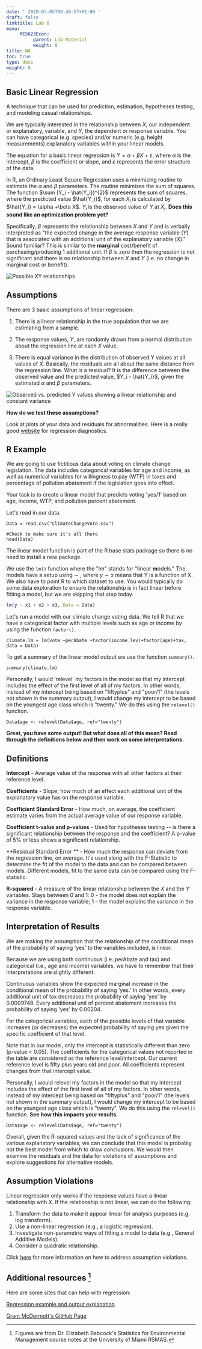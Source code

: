 ```yaml
---
date: ' 2020-03-05T00:40:57+01:00 '
draft: false
linktitle: Lab 8
menu: 
     MES623Econ:
          parent: Lab Material
          weight: 8
title: NA
toc: true
type: docs
weight: 8
---
```


## Basic Linear Regression

A technique that can be used for prediction, estimation, hypotheses testing, and modeling casual relationships. 

We are typically interested in the relationship between $X$, our independent or explanatory, variable, and $Y$, the dependent or response variable. You can have categorical (e.g. species) and/or numeric (e.g. height measurements) explanatory variables within your linear models. 

The equation for a basic linear regression is $Y=\alpha+\beta X+\varepsilon$, where $\alpha$ is the intercept, $\beta$ is the coefficient or slope, and $\varepsilon$ represents the error structure of the data.

In R, an Ordinary Least Square Regression uses a minimizing routine to estimate the $\alpha$ and $\beta$ parameters. The routine minimizes the sum of squares. The function $\sum (Y_i - \hat{Y_i})^{2}$ represents the sum of squares, where the predicted value $\hat{Y_i}$, for each $X_i$ is calculated by $\hat{Y_i} = \alpha +\beta X$. $Y_i$ is the observed value of $Y$ at $X_i$. **Does this sound like an optimization problem yet?** 

Specifically, $\beta$ represents the relationship between $X$ and $Y$ and is verbally interpreted as "the expected change in the average response variable ($Y$) that is associated with an additional unit of the explanatory variable ($X$)." Sound familiar? This is similar to the **marginal** cost/benefit of purchasing/producing 1 additional unit. If $\beta$ is zero then the regression is not significant and there is no relationship between $X$ and $Y$ (i.e. no change in marginal cost or benefit).

![Possible XY relationships](/Users/lxd312/Box/MES623_Lab/Lab_8/slope_graphs.jpg)

## Assumptions
There are 3 basic assumptions of linear regression:

1) There is a linear relationship in the true population that we are estimating from a sample.

2) The response values, $Y$, are randomly drawn from a normal distribution about the regression line at each $X$ value.

3) There is equal variance in the distribution of observed Y values at all values of $X$. Basically, the residuals are all about the same distance from the regression line. What is a residual? It is the difference between the observed value and the predicted value, $Y_i - \hat{Y_i}$, given the estimated $\alpha$ and $\beta$ parameters.

![Observed vs. predicted Y values showing a linear relationship and constant variance](/Users/lxd312/Box/MES623_Lab/Lab_8/RegressionAssumptions.jpg)

**How do we test these assumptions?**

Look at plots of your data and residuals for abnormalities. Here is a really good [website](http://people.duke.edu/~rnau/testing.htm) for regression diagnostics. 

## R Example
We are going to use fictitious data about voting on climate change legislation. The data includes categorical variables for age and income, as well as numerical variables for willingness to pay (WTP) in taxes and percentage of pollution abatement if the legislation goes into effect.

Your task is to create a linear model that predicts voting 'yes/1' based on age, income, WTP, and pollution percent abatement.

Let's read in our data. 
```{r}
Data = read.csv("ClimateChangeVote.csv")

#Check to make sure it's all there 
head(Data)
```

The linear model function is part of the R base stats package so there is no need to install a new package.

We use the `lm()` function where the "lm" stands for "**l**inear **m**odels." The models have a setup using $\sim$ , where $y\sim x$ means that Y is a function of X. We also have to point R to which dataset to use. You would typically do some data exploration to ensure the relationship is in fact linear before fitting a model, but we are skipping that step today.
```r
lm(y ~ x1 + x2 + x3, Data = Data)
```
Let's run a model with our climate change voting data. We tell R that we have a categorical factor with multiple levels such as age or income by using the function `factor()`.
```{r}
climate.lm = lm(vote ~perAbate +factor(income_lev)+factor(age)+tax, data = Data)
```

To get a summary of the linear model output we use the function `summary()`.
```{r}
summary(climate.lm)
```

Personally, I would 'relevel' my factors in the model so that my intercept includes the effect of the first level of all of my factors. In other words, instead of my intercept being based on "fiftyplus" and "poor/1" (the levels not shown in the summary output), I would change my intercept to be based on the youngest age class which is "twenty." We do this using the `relevel()` function.
```{r}
Data$age <- relevel(Data$age, ref="twenty")
```

**Great, you have some output! But what does all of this mean? Read through the definitions below and then work on some interpretations.**

## Definitions
**Intercept** - Average value of the response with all other factors at their reference level.

**Coefficients** - Slope; how much of an effect each additional unit of the explanatory value has on the response variable.

**Coefficient Standard Error** - How much, on average, the coefficient estimate varies from the actual average value of our response variable.

**Coefficient t-value and p-values** - Used for hypotheses testing -- is there a significant relationship between the response and the coefficient? A p-value of 5% or less shows a significant relationship.

**Residual Standard Error ** - How much the response can deviate from the regression line, on average. It's used along with the F-Statistic to determine the fit of the model to the data and can be compared between models. Different models, fit to the same data can be compared using the F-statistic.

**R-squared** - A measure of the linear relationship between the $X$ and the $Y$ variables. Stays between 0 and 1: 0 - the model does not explain the variance in the response variable; 1 - the model explains the variance in the response variable.

## Interpretation of Results
We are making the assumption that the relationship of the  conditional mean of the probability of saying 'yes' to the variables included, is linear. 

Because we are using both continuous (i.e.,perAbate and tax) and categorical (i.e., age and income) variables, we have to remember that their interpretations are slightly different. 

Continuous variables show the expected marginal increase in the conditional mean of the probability of saying 'yes.' In other words, every additional unit of tax decreases the probability of saying 'yes' by 0.0009748. Every additional unit of percent abatement increases the probability of saying 'yes' by 0.00204.

For the categorical variables, each of the possible levels of that variable increases (or decreases) the expected probability of saying yes given the specific coefficient of that level. 

Note that in our model, only the intercept is statistically different than zero (p-value < 0.05). The coefficients for the categorical values not reported in the table are considered as the reference level/intercept. Our current reference level is fifty plus years old and poor. All coefficients represent changes from that intercept value.

Personally, I would relevel my factors in the model so that my intercept includes the effect of the first level of all of my factors. In other words, instead of my intercept being based on "fiftyplus" and "poor/1" (the levels not shown in the summary output), I would change my intercept to be based on the youngest age class which is "twenty". We do this using the `relevel()` function. **See how this impacts your results.**
```{r}
Data$age <- relevel(Data$age, ref="twenty")
```

Overall, given the R-squared values and the lack of significance of the various explanatory variables, we can conclude that this model is probably not the best model from which to draw conclusions. We would then examine the residuals and the data for violations of assumptions and explore suggestions for alternative models.

## Assumption Violations
Linear regression only works if the response values have a linear relationship with $X$. If the relationship is not linear, we can do the following:

1) Transform the data to make it appear linear for analysis purposes (e.g. log transform).
2) Use a non-linear regression (e.g., a logistic regression).
3) Investigate non-parametric ways of fitting a model to data (e.g., General Additive Models).
4) Consider a quadratic relationship.

Click [here](http://people.duke.edu/~rnau/testing.htm) for more information on how to address assumption violations.

## Additional resources [^1]
Here are some sites that can help with regression:

[Regression example and output explanation](https://feliperego.github.io/blog/2015/10/23/Interpreting-Model-Output-In-R)

[Grant McDermott's GitHub Page](https://raw.githack.com/grantmcdermott/R-intro/master/regression-intro.html)



[^1]: Figures are from Dr. Elizabeth Babcock's Statistics for Environmental Management course notes at the University of Miami RSMAS.
